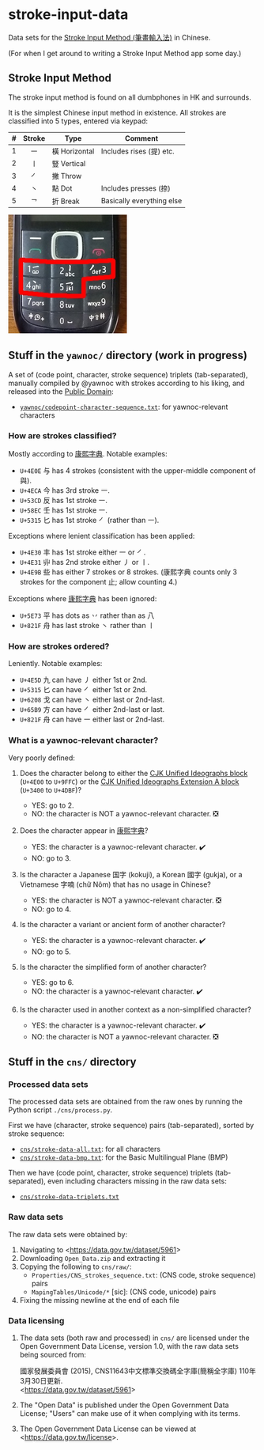 # stroke-input-data

Data sets for the [Stroke Input Method (筆畫輸入法)] in Chinese.

(For when I get around to writing a Stroke Input Method app some day.)


## Stroke Input Method

The stroke input method is found on all dumbphones in HK and surrounds.

It is the simplest Chinese input method in existence.
All strokes are classified into 5 types, entered via keypad:

| \# | Stroke | Type | Comment |
| -: | :-: | - | - |
| 1 | ㇐ | 橫 Horizontal | Includes rises (提) etc. |
| 2 | ㇑ | 豎 Vertical | |
| 3 | ㇒ | 撇 Throw | |
| 4 | ㇔ | 點 Dot | Includes presses (捺) |
| 5 | ㇖ | 折 Break | Basically everything else |

![Picture of a dumbphone with stroke input method on keys 1 to 5.][dumbphone]

[Stroke Input Method (筆畫輸入法)]: https://zh.wikipedia.org/wiki/筆畫輸入法
[dumbphone]: dumbphone-stroke-input.jpg


## Stuff in the `yawnoc/` directory (work in progress)

A set of (code point, character, stroke sequence) triplets (tab-separated),
manually compiled by @yawnoc with strokes according to his liking,
and released into the [Public Domain]:

- [`yawnoc/codepoint-character-sequence.txt`]: for yawnoc-relevant characters

[Public Domain]: https://creativecommons.org/publicdomain/zero/1.0/
[`yawnoc/codepoint-character-sequence.txt`]:
  yawnoc/codepoint-character-sequence.txt


<!--
  CJK Strokes (Unicode block)
  <https://en.wikipedia.org/wiki/CJK_Strokes_(Unicode_block)>
  (`U+31C0` to `U+31E3`)
  ㇀㇁㇂㇃㇄㇅㇆㇇㇈㇉㇊㇋㇌㇍㇎㇏
  ㇐㇑㇒㇓㇔㇕㇖㇗㇘㇙㇚㇛㇜㇝㇞㇟
  ㇠㇡㇢㇣
-->

### How are strokes classified?

Mostly according to [康熙字典]. Notable examples:

- `U+4E0E` 与 has 4 strokes (consistent with the upper-middle component of 與).
- `U+4ECA` 今 has 3rd stroke ㇐.
- `U+53CD` 反 has 1st stroke ㇐.
- `U+58EC` 壬 has 1st stroke ㇐.
- `U+5315` 匕 has 1st stroke ㇒ (rather than ㇐).

Exceptions where lenient classification has been applied:

- `U+4E30` 丰 has 1st stroke either ㇐ or ㇒.
- `U+4E31` 丱 has 2nd stroke either ㇓ or ㇑.
- `U+4E9B` 些 has either 7 strokes or 8 strokes.
  (康熙字典 counts only 3 strokes for the component 止; allow counting 4.)

Exceptions where [康熙字典] has been ignored:

- `U+5E73` 平 has dots as 丷 rather than as 八
- `U+821F` 舟 has last stroke ㇔ rather than ㇑


### How are strokes ordered?

Leniently. Notable examples:

- `U+4E5D` 九 can have ㇓ either 1st or 2nd.
- `U+5315` 匕 can have ㇒ either 1st or 2nd.
- `U+6208` 戈 can have ㇔ either last or 2nd-last.
- `U+65B9` 方 can have ㇒ either 2nd-last or last.
- `U+821F` 舟 can have ㇐ either last or 2nd-last.


### What is a yawnoc-relevant character?

Very poorly defined:

1. Does the character belong to either
   the [CJK Unified Ideographs block] (`U+4E00` to `U+9FFC`)
   or the [CJK Unified Ideographs Extension A block] (`U+3400` to `U+4DBF`)?
   - YES: go to 2.
   - NO: the character is NOT a yawnoc-relevant character. ❎

2. Does the character appear in [康熙字典]?
   - YES: the character is a yawnoc-relevant character. ✔️
   - NO: go to 3.

3. Is the character a Japanese 国字 (kokuji), a Korean 國字 (gukja),
   or a Vietnamese 字喃 (chữ Nôm) that has no usage in Chinese?
   - YES: the character is NOT a yawnoc-relevant character. ❎
   - NO: go to 4.

4. Is the character a variant or ancient form of another character?
   - YES: the character is a yawnoc-relevant character. ✔️
   - NO: go to 5.

5. Is the character the simplified form of another character?
   - YES: go to 6.
   - NO: the character is a yawnoc-relevant character. ✔️

6. Is the character used in another context as a non-simplified character?
   - YES: the character is a yawnoc-relevant character. ✔️
   - NO: the character is NOT a yawnoc-relevant character. ❎

[CJK Unified Ideographs block]:
  https://en.wikipedia.org/wiki/CJK_Unified_Ideographs_(Unicode_block)
[CJK Unified Ideographs Extension A block]:
  https://en.wikipedia.org/wiki/CJK_Unified_Ideographs_Extension_A
[康熙字典]: https://en.wikipedia.org/wiki/Kangxi_dictionary


## Stuff in the `cns/` directory


### Processed data sets

The processed data sets are obtained from the raw ones
by running the Python script `./cns/process.py`.

First we have (character, stroke sequence) pairs (tab-separated),
sorted by stroke sequence:

- [`cns/stroke-data-all.txt`]: for all characters
- [`cns/stroke-data-bmp.txt`]: for the Basic Multilingual Plane (BMP)

Then we have (code point, character, stroke sequence) triplets (tab-separated),
even including characters missing in the raw data sets:

- [`cns/stroke-data-triplets.txt`]

[`cns/stroke-data-all.txt`]: cns/stroke-data-all.txt
[`cns/stroke-data-bmp.txt`]: cns/stroke-data-bmp.txt
[`cns/stroke-data-triplets.txt`]: cns/stroke-data-triplets.txt


### Raw data sets

The raw data sets were obtained by:

1. Navigating to <<https://data.gov.tw/dataset/5961>>
2. Downloading `Open_Data.zip` and extracting it
3. Copying the following to `cns/raw/`:
   - `Properties/CNS_strokes_sequence.txt`: (CNS code, stroke sequence) pairs
   - `MapingTables/Unicode/*` [sic]: (CNS code, unicode) pairs
4. Fixing the missing newline at the end of each file


### Data licensing

1. The data sets (both raw and processed) in `cns/` are licensed
   under the Open Government Data License, version 1.0,
   with the raw data sets being sourced from:

   國家發展委員會 (2015), CNS11643中文標準交換碼全字庫(簡稱全字庫) 110年3月30日更新. <br>
   <<https://data.gov.tw/dataset/5961>>

2. The "Open Data" is published under the Open Government Data License;
   "Users" can make use of it when complying with its terms.

3. The Open Government Data License can be viewed
   at <<https://data.gov.tw/license>>.
